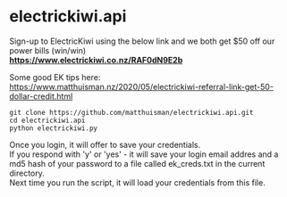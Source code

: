 # electrickiwi.api

Sign-up to ElectricKiwi using the below link and we both get $50 off our power bills (win/win)  
**https://www.electrickiwi.co.nz/RAF0dN9E2b**

Some good EK tips here:  
https://www.matthuisman.nz/2020/05/electrickiwi-referral-link-get-50-dollar-credit.html

```
git clone https://github.com/matthuisman/electrickiwi.api.git
cd electrickiwi.api
python electrickiwi.py
```
Once you login, it will offer to save your credentials.  
If you respond with 'y' or 'yes' - it will save your login email addres and a md5 hash of your password to a file called ek_creds.txt in the current directory.  
Next time you run the script, it will load your credentials from this file.
